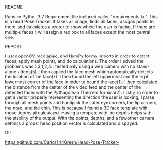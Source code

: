 README

Runs on Python 3.7
Requirement file included called "requirements.txt"
This is a head Pose Tracker. It takes an image, finds all faces, assigns points to them, and calculates a vector to show
where the user is facing. If there are multiple faces it will assign a red box to all faces except the most central one.

REPORT

I used openCV, mediapipe, and NumPy for my imports in order to detect faces, apply mesh points, and do calculations. The
order I solved the problems was 5,3,1,2,4. I tested only using a web camera with no stand-alone videos(5). I then applied
the face mesh which automatically detects the location of the face(3). I then found the left uppermost and the right lowermost corner of the face in order to bound the face(1). I then calculated the distance from the center of the video feed and
the center of the detected faces with the Pythagorean Theorem formula(2). Lastly, in order to get a vector properly representing
the direction the user is looking, I parse through all mesh points and handpick the outer eye corners, the lip corners,
the nose, and the chin. This is because I found a 3D face template with those depths all calculated. Having a template with the
depths helps with the stability of the output. With the points, depths, and a few other camera settings a proper head position
vector is calculated and displayed.

GIT

https://github.com/Carlos144Green/Head-Pose-Tracker-
